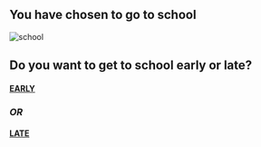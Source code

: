 ## You have chosen to go to school
![school](https://live.staticflickr.com/2570/3783234106_0b53f01d47_b.jpg)
## Do you want to get to school early or late?

#### [EARLY](early.md)

### _OR_

#### [LATE](late.md)